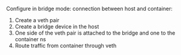 Configure in bridge mode: connection between host and container:
1. Create a veth pair
2. Create a bridge device in the host
3. One side of the veth pair is attached to the bridge and one to the container ns
4. Route traffic from container through veth
